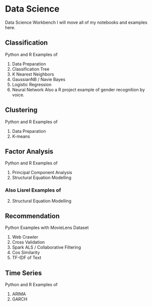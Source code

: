 # Data Science
Data Science Workbench
I will move all of my notebooks and examples here.

## Classification
Python and R Examples of
  1. Data Preparation
  2. Classification Tree
  3. K Nearest Neighbors
  4. GaussianNB / Navie Bayes
  5. Logistic Regression
  6. Neural Network
Also a R project example of gender recognition by voice.

## Clustering
Python and R Examples of
  1. Data Preparation
  2. K-means

## Factor Analysis
Python and R Examples of
  1. Principal Component Analysis
  2. Structural Equation Modelling
### Also Lisrel Examples of
  2. Structural Equation Modelling

## Recommendation
Python Examples with MovieLens Dataset
  1. Web Crawler
  2. Cross Validation
  3. Spark ALS / Collaborative Filtering
  4. Cos Similarity
  5. TF-IDF of Text

## Time Series
Python and R Examples of 
  1. ARIMA
  2. GARCH



